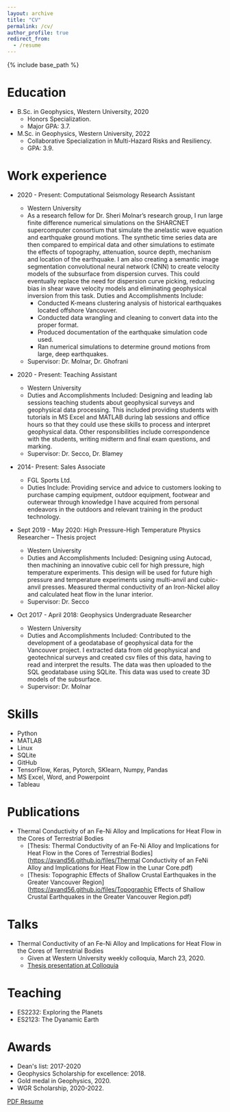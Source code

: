 ```yaml
---
layout: archive
title: "CV"
permalink: /cv/
author_profile: true
redirect_from:
  - /resume
---
```


{% include base_path %}

Education
======
* B.Sc. in Geophysics, Western University, 2020
  * Honors Specialization.
  * Major GPA: 3.7.
* M.Sc. in Geophysics, Western University, 2022 
  * Collaborative Specialization in Multi-Hazard Risks and Resiliency.
  * GPA: 3.9.


Work experience
======
* 2020 - Present: Computational Seismology Research Assistant
  * Western University
  * As a research fellow for Dr. Sheri Molnar’s research group, I run large finite difference numerical simulations on the SHARCNET supercomputer consortium that simulate the anelastic wave equation and earthquake ground motions. The synthetic time series data are then compared to empirical data and other simulations to estimate the effects of topography, attenuation, source depth, mechanism and location of the earthquake.
I am also creating a semantic image segmentation convolutional neural network (CNN) to create velocity models of the subsurface from dispersion curves. This could eventually replace the need for dispersion curve picking, reducing bias in shear wave velocity models and eliminating geophysical inversion from this task.
Duties and Accomplishments Include:
    * Conducted K-means clustering analysis of historical earthquakes located offshore Vancouver.
    * Conducted data wrangling and cleaning to convert data into the proper format.
    * Produced documentation of the earthquake simulation code used.
    * Ran numerical simulations to determine ground motions from large, deep earthquakes.
  * Supervisor: Dr. Molnar, Dr. Ghofrani


* 2020 - Present: Teaching Assistant
  * Western University
  * Duties and Accomplishments Included: Designing and leading lab sessions teaching students about geophysical surveys and geophysical data processing. This included providing students with tutorials in MS Excel and MATLAB during lab sessions and office hours so that they could use these skills to process and interpret geophysical data. Other responsibilities include correspondence with the students, writing midterm and final exam questions, and marking.
  * Supervisor: Dr. Secco, Dr. Blamey
  
  
* 2014- Present: Sales Associate
  * FGL Sports Ltd.
  * Duties Include: Providing service and advice to customers looking to purchase camping equipment, outdoor equipment, footwear and outerwear through knowledge I have acquired from personal endeavors in the outdoors and relevant training in the product technology. 


* Sept 2019 - May 2020: High Pressure-High Temperature Physics Researcher – Thesis project	
  * Western University
  * Duties and Accomplishments Included: Designing using Autocad, then machining an innovative cubic cell for high pressure, high temperature experiments. This design will be used for future high pressure and temperature experiments using multi-anvil and cubic-anvil presses. Measured thermal conductivity of an Iron-Nickel alloy and calculated heat flow in the lunar interior.
  * Supervisor: Dr. Secco


* Oct 2017 - April 2018: Geophysics Undergraduate Researcher
  * Western University
  * Duties and Accomplishments Included: Contributed to the development of a geodatabase of geophysical data for the Vancouver project. I extracted data from old geophysical and geotechnical surveys and created csv files of this data, having to read and interpret the results. The data was then uploaded to the SQL geodatabase using SQLite. This data was used to create 3D models of the subsurface.
  * Supervisor: Dr. Molnar
  
  
Skills
======
* Python
* MATLAB
* Linux
* SQLite
* GitHub
* TensorFlow, Keras, Pytorch, SKlearn, Numpy, Pandas
* MS Excel, Word, and Powerpoint
* Tableau


Publications
======
* Thermal Conductivity of an Fe-Ni Alloy and Implications for Heat Flow in the Cores of Terrestrial Bodies
  * [Thesis: Thermal Conductivity of an Fe-Ni Alloy and Implications for Heat Flow in the Cores of Terrestrial Bodies](https://avand56.github.io/files/Thermal Conductivity of an FeNi Alloy and Implications for Heat Flow in the Lunar Core.pdf)
  * [Thesis: Topographic Effects of Shallow Crustal Earthquakes in the Greater Vancouver Region]
(https://avand56.github.io/files/Topographic Effects of Shallow Crustal Earthquakes in the Greater Vancouver Region.pdf)

  
Talks
======
* Thermal Conductivity of an Fe-Ni Alloy and Implications for Heat Flow in the Cores of Terrestrial Bodies
  * Given at Western University weekly colloquia, March 23, 2020.
  * [Thesis presentation at Colloquia](https://github.com/avand56/avand56.github.io/files/6362520/Thesis.presentation.-.Alex.Vanderhoeff.pptx)
  

Teaching
======
* ES2232: Exploring the Planets
* ES2123: The Dyanamic Earth
  
  
Awards
======
* Dean's list: 2017-2020
* Geophysics Scholarship for excellence: 2018.
* Gold medal in Geophysics, 2020.
* WGR Scholarship, 2020-2022.

[PDF Resume](http://avand56.github.io/files/Vanderhoeff_Resume.pdf)
